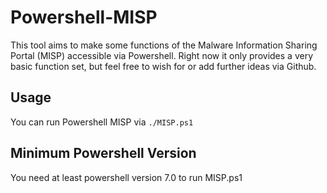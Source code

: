 # Powershell-MISP
This tool aims to make some functions of the Malware Information Sharing Portal (MISP) accessible via Powershell. Right now it only provides a very basic function set, but feel free to wish for or add further ideas via Github.

## Usage
You can run Powershell MISP via `./MISP.ps1`

## Minimum Powershell Version
You need at least powershell version 7.0 to run MISP.ps1
